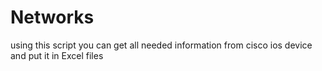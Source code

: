 # Networks

using this script you can get all needed information from cisco ios device and put it in Excel files
